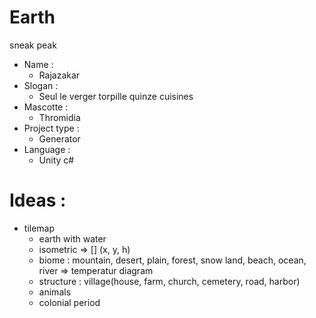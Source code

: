 # Earth
sneak peak
* Name :
  * Rajazakar
* Slogan :
  * Seul le verger torpille quinze cuisines
* Mascotte :
  * Thromidia
* Project type : 
  * Generator
* Language :
  * Unity c#

# Ideas :
* tilemap
  * earth with water
  * isometric => [] (x, y, h)
  * biome : mountain, desert, plain, forest, snow land, beach, ocean, river => temperatur diagram
  * structure : village(house, farm, church, cemetery, road, harbor)
  * animals
  * colonial period

